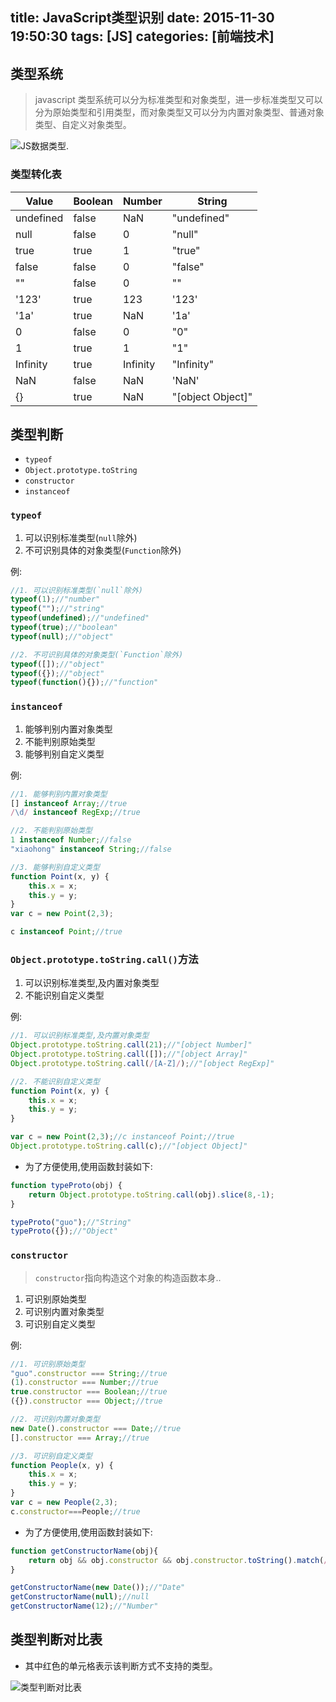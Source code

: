 title: JavaScript类型识别
date: 2015-11-30 19:50:30
tags: [JS]
categories: [前端技术]
---

## 类型系统

> javascript 类型系统可以分为标准类型和对象类型，进一步标准类型又可以分为原始类型和引用类型，而对象类型又可以分为内置对象类型、普通对象类型、自定义对象类型。

![JS数据类型](/images/2015-11-30-javascript-type/javascript-variable-type.jpg).

### 类型转化表

|Value|Boolean|Number|String|
|-----|-------|------|------|
|undefined|false|NaN|"undefined"|
|null|false|0|"null"|
|true|true|1|"true"|
|false|false|0|"false"|
|""|false|0|""|
|'123'|true|123|'123'|
|'1a'|true|NaN|'1a'|
|0|false|0|"0"|
|1|true|1|"1"|
|Infinity|true|Infinity|"Infinity"|
|NaN|false|NaN|'NaN'|
|{}|true|NaN|"[object Object]"|

## 类型判断

* `typeof`
* `Object.prototype.toString`
* `constructor`
* `instanceof`

### `typeof`
1. 可以识别标准类型(`null`除外)
2. 不可识别具体的对象类型(`Function`除外)

例:

```javascript
//1. 可以识别标准类型(`null`除外)
typeof(1);//"number"
typeof("");//"string"
typeof(undefined);//"undefined"
typeof(true);//"boolean"
typeof(null);//"object"

//2. 不可识别具体的对象类型(`Function`除外)
typeof([]);//"object"
typeof({});//"object"
typeof(function(){});//"function"
```

### `instanceof`
1. 能够判别内置对象类型
2. 不能判别原始类型
3. 能够判别自定义类型

例: 

```javascript
//1. 能够判别内置对象类型
[] instanceof Array;//true
/\d/ instanceof RegExp;//true

//2. 不能判别原始类型
1 instanceof Number;//false
"xiaohong" instanceof String;//false

//3. 能够判别自定义类型
function Point(x, y) {
	this.x = x;
	this.y = y;
}
var c = new Point(2,3);

c instanceof Point;//true
```

### `Object.prototype.toString.call()`方法
1. 可以识别标准类型,及内置对象类型
2. 不能识别自定义类型

例: 
```javascript
//1. 可以识别标准类型,及内置对象类型
Object.prototype.toString.call(21);//"[object Number]"
Object.prototype.toString.call([]);//"[object Array]"
Object.prototype.toString.call(/[A-Z]/);//"[object RegExp]"

//2. 不能识别自定义类型
function Point(x, y) {
	this.x = x;
	this.y = y;
}

var c = new Point(2,3);//c instanceof Point;//true
Object.prototype.toString.call(c);//"[object Object]"
```
- 为了方便使用,使用函数封装如下:
```javascript
function typeProto(obj) {
	return Object.prototype.toString.call(obj).slice(8,-1);
}

typeProto("guo");//"String"
typeProto({});//"Object"
```

### `constructor`

> `constructor`指向构造这个对象的构造函数本身..

1. 可识别原始类型
2. 可识别内置对象类型
3. 可识别自定义类型

例:

```javascript
//1. 可识别原始类型
"guo".constructor === String;//true
(1).constructor === Number;//true
true.constructor === Boolean;//true
({}).constructor === Object;//true

//2. 可识别内置对象类型
new Date().constructor === Date;//true
[].constructor === Array;//true

//3. 可识别自定义类型
function People(x, y) {
	this.x = x;
	this.y = y;
}
var c = new People(2,3);
c.constructor===People;//true
```

- 为了方便使用,使用函数封装如下:


```javascript
function getConstructorName(obj){
	return obj && obj.constructor && obj.constructor.toString().match(/function\s*([^(]*)/)[1];
}

getConstructorName(new Date());//"Date"
getConstructorName(null);//null
getConstructorName(12);//"Number"

```

## 类型判断对比表
- 其中红色的单元格表示该判断方式不支持的类型。

![类型判断对比表](/images/2015-11-30-javascript-type/javascript-type-judge.png)
